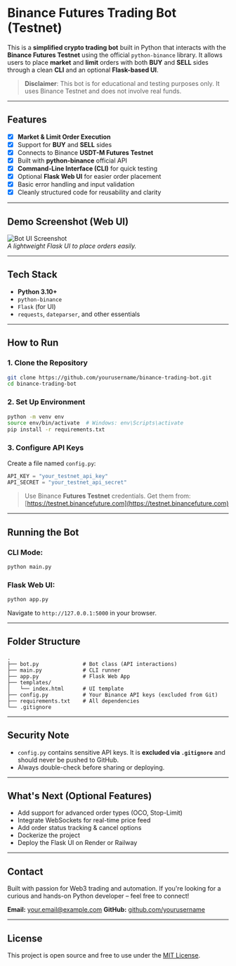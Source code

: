 
# Binance Futures Trading Bot (Testnet)

This is a **simplified crypto trading bot** built in Python that interacts with the **Binance Futures Testnet** using the official `python-binance` library. It allows users to place **market** and **limit** orders with both **BUY** and **SELL** sides through a clean **CLI** and an optional **Flask-based UI**.

> **Disclaimer**: This bot is for educational and testing purposes only. It uses Binance Testnet and does not involve real funds.

---

## Features

- [x] **Market & Limit Order Execution**  
- [x] Support for **BUY** and **SELL** sides  
- [x] Connects to Binance **USDT-M Futures Testnet**  
- [x] Built with **python-binance** official API  
- [x] **Command-Line Interface (CLI)** for quick testing  
- [x] Optional **Flask Web UI** for easier order placement  
- [x] Basic error handling and input validation  
- [x] Cleanly structured code for reusability and clarity  

---

## Demo Screenshot (Web UI)

![Bot UI Screenshot](screenshot.png)  
*A lightweight Flask UI to place orders easily.*

---

## Tech Stack

- **Python 3.10+**
- `python-binance`
- `Flask` (for UI)
- `requests`, `dateparser`, and other essentials

---

## How to Run

### 1. Clone the Repository

```bash
git clone https://github.com/yourusername/binance-trading-bot.git
cd binance-trading-bot
````

### 2. Set Up Environment

```bash
python -m venv env
source env/bin/activate  # Windows: env\Scripts\activate
pip install -r requirements.txt
```

### 3. Configure API Keys

Create a file named `config.py`:

```python
API_KEY = "your_testnet_api_key"
API_SECRET = "your_testnet_api_secret"
```

> Use Binance **Futures Testnet** credentials.
> Get them from: [https://testnet.binancefuture.com](https://testnet.binancefuture.com)

---

## Running the Bot

### CLI Mode:

```bash
python main.py
```

### Flask Web UI:

```bash
python app.py
```

Navigate to `http://127.0.0.1:5000` in your browser.

---

## Folder Structure

```
.
├── bot.py              # Bot class (API interactions)
├── main.py             # CLI runner
├── app.py              # Flask Web App
├── templates/
│   └── index.html      # UI template
├── config.py           # Your Binance API keys (excluded from Git)
├── requirements.txt    # All dependencies
└── .gitignore
```

---

## Security Note

* `config.py` contains sensitive API keys. It is **excluded via `.gitignore`** and should never be pushed to GitHub.
* Always double-check before sharing or deploying.

---

## What's Next (Optional Features)

* Add support for advanced order types (OCO, Stop-Limit)
* Integrate WebSockets for real-time price feed
* Add order status tracking & cancel options
* Dockerize the project
* Deploy the Flask UI on Render or Railway

---

## Contact

Built with passion for Web3 trading and automation.
If you're looking for a curious and hands-on Python developer – feel free to connect!

**Email:** [your.email@example.com](mailto:artisttejasvaverma@gmail.com)
**GitHub:** [github.com/yourusername](https://github.com/expeditive)

---

## License

This project is open source and free to use under the [MIT License](LICENSE).



